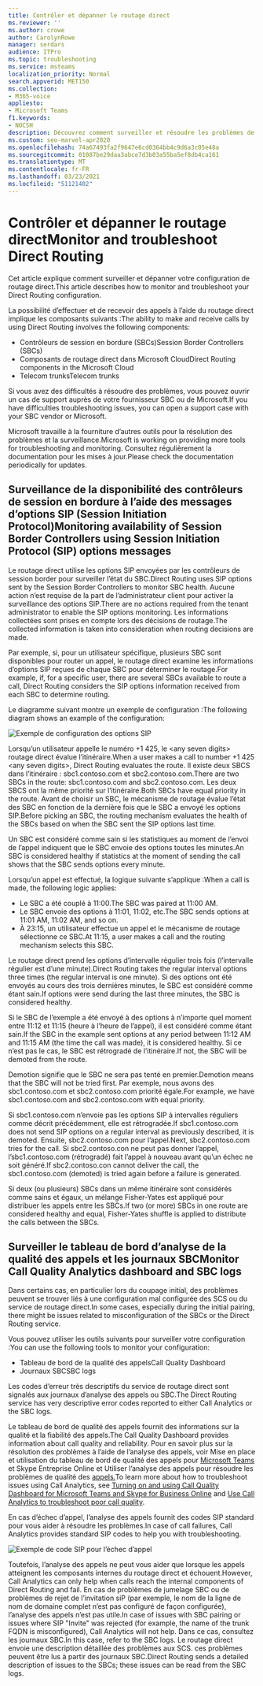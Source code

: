 ```yaml
---
title: Contrôler et dépanner le routage direct
ms.reviewer: ''
ms.author: crowe
author: CarolynRowe
manager: serdars
audience: ITPro
ms.topic: troubleshooting
ms.service: msteams
localization_priority: Normal
search.appverid: MET150
ms.collection:
- M365-voice
appliesto:
- Microsoft Teams
f1.keywords:
- NOCSH
description: Découvrez comment surveiller et résoudre les problèmes de configuration du routage direct, notamment les contrôleurs de bordure de session, les composants de routage direct et les ligne de télécommunications.
ms.custom: seo-marvel-apr2020
ms.openlocfilehash: 74a67493fa2f9647e6cd0364bb4c9d6a3c05e48a
ms.sourcegitcommit: 01087be29daa3abce7d3b03a55ba5ef8db4ca161
ms.translationtype: MT
ms.contentlocale: fr-FR
ms.lasthandoff: 03/23/2021
ms.locfileid: "51121402"
---
```

# <a name="monitor-and-troubleshoot-direct-routing"></a><span data-ttu-id="0e44f-103">Contrôler et dépanner le routage direct</span><span class="sxs-lookup"><span data-stu-id="0e44f-103">Monitor and troubleshoot Direct Routing</span></span>

<span data-ttu-id="0e44f-104">Cet article explique comment surveiller et dépanner votre configuration de routage direct.</span><span class="sxs-lookup"><span data-stu-id="0e44f-104">This article describes how to monitor and troubleshoot your Direct Routing configuration.</span></span> 

<span data-ttu-id="0e44f-105">La possibilité d’effectuer et de recevoir des appels à l’aide du routage direct implique les composants suivants :</span><span class="sxs-lookup"><span data-stu-id="0e44f-105">The ability to make and receive calls by using Direct Routing involves the following components:</span></span> 

- <span data-ttu-id="0e44f-106">Contrôleurs de session en bordure (SBCs)</span><span class="sxs-lookup"><span data-stu-id="0e44f-106">Session Border Controllers (SBCs)</span></span> 
- <span data-ttu-id="0e44f-107">Composants de routage direct dans Microsoft Cloud</span><span class="sxs-lookup"><span data-stu-id="0e44f-107">Direct Routing components in the Microsoft Cloud</span></span> 
- <span data-ttu-id="0e44f-108">Telecom trunks</span><span class="sxs-lookup"><span data-stu-id="0e44f-108">Telecom trunks</span></span> 

<span data-ttu-id="0e44f-109">Si vous avez des difficultés à résoudre des problèmes, vous pouvez ouvrir un cas de support auprès de votre fournisseur SBC ou de Microsoft.</span><span class="sxs-lookup"><span data-stu-id="0e44f-109">If you have difficulties troubleshooting issues, you can open a support case with your SBC vendor or Microsoft.</span></span> 

<span data-ttu-id="0e44f-110">Microsoft travaille à la fourniture d’autres outils pour la résolution des problèmes et la surveillance.</span><span class="sxs-lookup"><span data-stu-id="0e44f-110">Microsoft is working on providing more tools for troubleshooting and monitoring.</span></span> <span data-ttu-id="0e44f-111">Consultez régulièrement la documentation pour les mises à jour.</span><span class="sxs-lookup"><span data-stu-id="0e44f-111">Please check the documentation periodically for updates.</span></span> 

## <a name="monitoring-availability-of-session-border-controllers-using-session-initiation-protocol-sip-options-messages"></a><span data-ttu-id="0e44f-112">Surveillance de la disponibilité des contrôleurs de session en bordure à l’aide des messages d’options SIP (Session Initiation Protocol)</span><span class="sxs-lookup"><span data-stu-id="0e44f-112">Monitoring availability of Session Border Controllers using Session Initiation Protocol (SIP) options messages</span></span>

<span data-ttu-id="0e44f-113">Le routage direct utilise les options SIP envoyées par les contrôleurs de session border pour surveiller l’état du SBC.</span><span class="sxs-lookup"><span data-stu-id="0e44f-113">Direct Routing uses SIP options sent by the Session Border Controllers to monitor SBC health.</span></span> <span data-ttu-id="0e44f-114">Aucune action n’est requise de la part de l’administrateur client pour activer la surveillance des options SIP.</span><span class="sxs-lookup"><span data-stu-id="0e44f-114">There are no actions required from the tenant administrator to enable the SIP options monitoring.</span></span> <span data-ttu-id="0e44f-115">Les informations collectées sont prises en compte lors des décisions de routage.</span><span class="sxs-lookup"><span data-stu-id="0e44f-115">The collected information is taken into consideration when routing decisions are made.</span></span> 

<span data-ttu-id="0e44f-116">Par exemple, si, pour un utilisateur spécifique, plusieurs SBC sont disponibles pour router un appel, le routage direct examine les informations d’options SIP reçues de chaque SBC pour déterminer le routage.</span><span class="sxs-lookup"><span data-stu-id="0e44f-116">For example, if, for a specific user, there are several SBCs available to route a call, Direct Routing considers the SIP options information received from each SBC to determine routing.</span></span> 

<span data-ttu-id="0e44f-117">Le diagramme suivant montre un exemple de configuration :</span><span class="sxs-lookup"><span data-stu-id="0e44f-117">The following diagram shows an example of the configuration:</span></span> 

![Exemple de configuration des options SIP](media/sip-options-config-example.png)

<span data-ttu-id="0e44f-119">Lorsqu’un utilisateur appelle le numéro +1 425, le \<any seven digits> routage direct évalue l’itinéraire.</span><span class="sxs-lookup"><span data-stu-id="0e44f-119">When a user makes a call to number +1 425 \<any seven digits>, Direct Routing evaluates the route.</span></span> <span data-ttu-id="0e44f-120">Il existe deux SBCS dans l’itinéraire : sbc1.contoso.com et sbc2.contoso.com.</span><span class="sxs-lookup"><span data-stu-id="0e44f-120">There are two SBCs in the route: sbc1.contoso.com and sbc2.contoso.com.</span></span> <span data-ttu-id="0e44f-121">Les deux SBCS ont la même priorité sur l’itinéraire.</span><span class="sxs-lookup"><span data-stu-id="0e44f-121">Both SBCs have equal priority in the route.</span></span> <span data-ttu-id="0e44f-122">Avant de choisir un SBC, le mécanisme de routage évalue l’état des SBC en fonction de la dernière fois que le SBC a envoyé les options SIP.</span><span class="sxs-lookup"><span data-stu-id="0e44f-122">Before picking an SBC, the routing mechanism evaluates the health of the SBCs based on when the SBC sent the SIP options last time.</span></span> 

<span data-ttu-id="0e44f-123">Un SBC est considéré comme sain si les statistiques au moment de l’envoi de l’appel indiquent que le SBC envoie des options toutes les minutes.</span><span class="sxs-lookup"><span data-stu-id="0e44f-123">An SBC is considered healthy if statistics at the moment of sending the call shows that the SBC sends options every minute.</span></span>  

<span data-ttu-id="0e44f-124">Lorsqu’un appel est effectué, la logique suivante s’applique :</span><span class="sxs-lookup"><span data-stu-id="0e44f-124">When a call is made, the following logic applies:</span></span>

- <span data-ttu-id="0e44f-125">Le SBC a été couplé à 11:00.</span><span class="sxs-lookup"><span data-stu-id="0e44f-125">The SBC was paired at 11:00 AM.</span></span>  
- <span data-ttu-id="0e44f-126">Le SBC envoie des options à 11:01, 11:02, etc.</span><span class="sxs-lookup"><span data-stu-id="0e44f-126">The SBC sends options at 11:01 AM, 11:02 AM, and so on.</span></span>  
- <span data-ttu-id="0e44f-127">À 23:15, un utilisateur effectue un appel et le mécanisme de routage sélectionne ce SBC.</span><span class="sxs-lookup"><span data-stu-id="0e44f-127">At 11:15, a user makes a call and the routing mechanism selects this SBC.</span></span> 

<span data-ttu-id="0e44f-128">Le routage direct prend les options d’intervalle régulier trois fois (l’intervalle régulier est d’une minute).</span><span class="sxs-lookup"><span data-stu-id="0e44f-128">Direct Routing takes the regular interval options three times (the regular interval is one minute).</span></span> <span data-ttu-id="0e44f-129">Si des options ont été envoyés au cours des trois dernières minutes, le SBC est considéré comme étant sain.</span><span class="sxs-lookup"><span data-stu-id="0e44f-129">If options were send during the last three minutes, the SBC is considered healthy.</span></span>

<span data-ttu-id="0e44f-130">Si le SBC de l’exemple a été envoyé à des options à n’importe quel moment entre 11:12 et 11:15 (heure à l’heure de l’appel), il est considéré comme étant sain.</span><span class="sxs-lookup"><span data-stu-id="0e44f-130">If the SBC in the example sent options at any period between 11:12 AM and 11:15 AM (the time the call was made), it is considered healthy.</span></span> <span data-ttu-id="0e44f-131">Si ce n’est pas le cas, le SBC est rétrogradé de l’itinéraire.</span><span class="sxs-lookup"><span data-stu-id="0e44f-131">If not, the SBC will be demoted from the route.</span></span> 

<span data-ttu-id="0e44f-132">Demotion signifie que le SBC ne sera pas tenté en premier.</span><span class="sxs-lookup"><span data-stu-id="0e44f-132">Demotion means that the SBC will not be tried first.</span></span> <span data-ttu-id="0e44f-133">Par exemple, nous avons des sbc1.contoso.com et sbc2.contoso.com priorité égale.</span><span class="sxs-lookup"><span data-stu-id="0e44f-133">For example, we have sbc1.contoso.com and sbc2.contoso.com with equal priority.</span></span>  

<span data-ttu-id="0e44f-134">Si sbc1.contoso.com n’envoie pas les options SIP à intervalles réguliers comme décrit précédemment, elle est rétrogradée.</span><span class="sxs-lookup"><span data-stu-id="0e44f-134">If sbc1.contoso.com does not send SIP options on a regular interval as previously described, it is demoted.</span></span> <span data-ttu-id="0e44f-135">Ensuite, sbc2.contoso.com pour l’appel.</span><span class="sxs-lookup"><span data-stu-id="0e44f-135">Next, sbc2.contoso.com tries for the call.</span></span> <span data-ttu-id="0e44f-136">Si sbc2.contoso.con ne peut pas donner l’appel, l’sbc1.contoso.com (rétrogradé) fait l’appel à nouveau avant qu’un échec ne soit généré.</span><span class="sxs-lookup"><span data-stu-id="0e44f-136">If sbc2.contoso.con cannot deliver the call, the sbc1.contoso.com (demoted) is tried again before a failure is generated.</span></span> 

<span data-ttu-id="0e44f-137">Si deux (ou plusieurs) SBCs dans un même itinéraire sont considérés comme sains et égaux, un mélange Fisher-Yates est appliqué pour distribuer les appels entre les SBCs.</span><span class="sxs-lookup"><span data-stu-id="0e44f-137">If two (or more) SBCs in one route are considered healthy and equal, Fisher-Yates shuffle is applied to distribute the calls between the SBCs.</span></span>

## <a name="monitor-call-quality-analytics-dashboard-and-sbc-logs"></a><span data-ttu-id="0e44f-138">Surveiller le tableau de bord d’analyse de la qualité des appels et les journaux SBC</span><span class="sxs-lookup"><span data-stu-id="0e44f-138">Monitor Call Quality Analytics dashboard and SBC logs</span></span> 
 
<span data-ttu-id="0e44f-139">Dans certains cas, en particulier lors du coupage initial, des problèmes peuvent se trouver liés à une configuration mal configurée des SCS ou du service de routage direct.</span><span class="sxs-lookup"><span data-stu-id="0e44f-139">In some cases, especially during the initial pairing, there might be issues related to misconfiguration of the SBCs or the Direct Routing service.</span></span> 

<span data-ttu-id="0e44f-140">Vous pouvez utiliser les outils suivants pour surveiller votre configuration :</span><span class="sxs-lookup"><span data-stu-id="0e44f-140">You can use the following tools to monitor your configuration:</span></span>  
 
- <span data-ttu-id="0e44f-141">Tableau de bord de la qualité des appels</span><span class="sxs-lookup"><span data-stu-id="0e44f-141">Call Quality Dashboard</span></span> 
- <span data-ttu-id="0e44f-142">Journaux SBC</span><span class="sxs-lookup"><span data-stu-id="0e44f-142">SBC logs</span></span> 

<span data-ttu-id="0e44f-143">Les codes d’erreur très descriptifs du service de routage direct sont signalés aux journaux d’analyse des appels ou SBC.</span><span class="sxs-lookup"><span data-stu-id="0e44f-143">The Direct Routing service has very descriptive error codes reported to either Call Analytics or the SBC logs.</span></span> 

<span data-ttu-id="0e44f-144">Le tableau de bord de qualité des appels fournit des informations sur la qualité et la fiabilité des appels.</span><span class="sxs-lookup"><span data-stu-id="0e44f-144">The Call Quality Dashboard provides information about call quality and reliability.</span></span> <span data-ttu-id="0e44f-145">Pour en savoir plus sur la résolution des problèmes à l’aide de l’analyse des appels, voir Mise en place et utilisation du tableau de bord de qualité des appels pour [Microsoft Teams](/SkypeForBusiness/using-call-quality-in-your-organization/turning-on-and-using-call-quality-dashboard) et Skype Entreprise Online et Utiliser l’analyse des appels pour résoudre les problèmes de qualité des [appels.](/SkypeForBusiness/using-call-quality-in-your-organization/use-call-analytics-to-troubleshoot-poor-call-quality)</span><span class="sxs-lookup"><span data-stu-id="0e44f-145">To learn more about how to troubleshoot issues using Call Analytics, see [Turning on and using Call Quality Dashboard for Microsoft Teams and Skype for Business Online](/SkypeForBusiness/using-call-quality-in-your-organization/turning-on-and-using-call-quality-dashboard) and [Use Call Analytics to troubleshoot poor call quality](/SkypeForBusiness/using-call-quality-in-your-organization/use-call-analytics-to-troubleshoot-poor-call-quality).</span></span> 

<span data-ttu-id="0e44f-146">En cas d’échec d’appel, l’analyse des appels fournit des codes SIP standard pour vous aider à résoudre les problèmes.</span><span class="sxs-lookup"><span data-stu-id="0e44f-146">In case of call failures, Call Analytics provides standard SIP codes to help you with troubleshooting.</span></span> 

![Exemple de code SIP pour l’échec d’appel](media/failed-response-code.png)

<span data-ttu-id="0e44f-148">Toutefois, l’analyse des appels ne peut vous aider que lorsque les appels atteignent les composants internes du routage direct et échouent.</span><span class="sxs-lookup"><span data-stu-id="0e44f-148">However, Call Analytics can only help when calls reach the internal components of Direct Routing and fail.</span></span> <span data-ttu-id="0e44f-149">En cas de problèmes de jumelage SBC ou de problèmes de rejet de l’invitation siP (par exemple, le nom de la ligne de nom de domaine complet n’est pas configuré de façon configurée), l’analyse des appels n’est pas utile.</span><span class="sxs-lookup"><span data-stu-id="0e44f-149">In case of issues with SBC pairing or issues where SIP "Invite" was rejected (for example, the name of the trunk FQDN is misconfigured), Call Analytics will not help.</span></span> <span data-ttu-id="0e44f-150">Dans ce cas, consultez les journaux SBC.</span><span class="sxs-lookup"><span data-stu-id="0e44f-150">In this case, refer to the SBC logs.</span></span> <span data-ttu-id="0e44f-151">Le routage direct envoie une description détaillée des problèmes aux SCS. ces problèmes peuvent être lus à partir des journaux SBC.</span><span class="sxs-lookup"><span data-stu-id="0e44f-151">Direct Routing sends a detailed description of issues to the SBCs; these issues can be read from the SBC logs.</span></span>